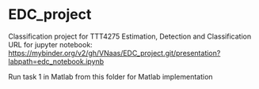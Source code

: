 # EDC_project
Classification project for TTT4275 Estimation, Detection and Classification
URL for jupyter notebook:
https://mybinder.org/v2/gh/VNaas/EDC_project.git/presentation?labpath=edc_notebook.ipynb

Run task 1 in Matlab from this folder for Matlab implementation
